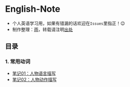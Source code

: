 # English-Note
* 个人英语学习用，如果有错漏的话欢迎在`Issues`里指正！😉
* 制作整理：[雨](https://github.com/GardenKitten)，转载请注明[出处](https://github.com/GardenKitten/English-Note)

## 目录 

### 1. 常用动词
- [笔记01：人物语言描写](/EnglishNote01.md)
- [笔记02：人物动作描写](/EnglishNote02.md)
